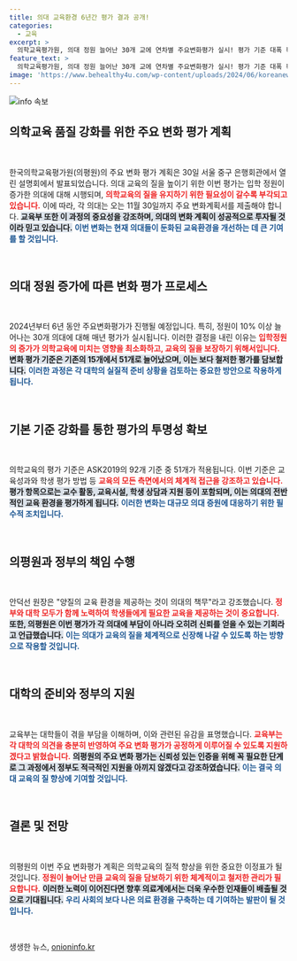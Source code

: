 ```yaml
---
title: 의대 교육환경 6년간 평가 결과 공개!
categories:
  - 교육
excerpt: >
  의학교육평가원, 의대 정원 늘어난 30개 교에 연차별 주요변화평가 실시! 평가 기준 대폭 확대, 의학교육 질 저하 우려에 정부와 대학의 긴장감 고조. 불인증 결과는 없다? 의대 인증 운명에 관심 집중!
feature_text: >
  의학교육평가원, 의대 정원 늘어난 30개 교에 연차별 주요변화평가 실시! 평가 기준 대폭 확대, 의학교육 질 저하 우려에 정부와 대학의 긴장감 고조. 불인증 결과는 없다? 의대 인증 운명에 관심 집중!
image: 'https://www.behealthy4u.com/wp-content/uploads/2024/06/koreanews.jpg'
---
```


<p><img src="https://www.behealthy4u.com/wp-content/uploads/2024/06/koreanews.jpg" alt="info 속보" /></p>

<h2 data-ke-size="size26">의학교육 품질 강화를 위한 주요 변화 평가 계획</h2>

<p data-ke-size="size16">&nbsp;</p>

<p data-ke-size="size16">한국의학교육평가원(의평원)의 주요 변화 평가 계획은 30일 서울 중구 은행회관에서 열린 설명회에서 발표되었습니다. 의대 교육의 질을 높이기 위한 이번 평가는 입학 정원이 증가한 의대에 대해 시행되며, <b><span style="color: #ee2323;">의학교육의 질을 유지하기 위한 필요성이 갈수록 부각되고 있습니다.</span></b> 이에 따라, 각 의대는 오는 11월 30일까지 주요 변화계획서를 제출해야 합니다. <b><span style="background-color: #21538527;">교육부 또한 이 과정의 중요성을 강조하며, 의대의 변화 계획이 성공적으로 투자될 것이라 믿고 있습니다.</span></b> <b><span style="color: #1a5490;">이번 변화는 현재 의대들이 둔화된 교육환경을 개선하는 데 큰 기여를 할 것입니다.</span></b></p>

<p data-ke-size="size16">&nbsp;</p>

<h2 data-ke-size="size26">의대 정원 증가에 따른 변화 평가 프로세스</h2>

<p data-ke-size="size16">&nbsp;</p>

<p data-ke-size="size16">2024년부터 6년 동안 주요변화평가가 진행될 예정입니다. 특히, 정원이 10% 이상 늘어나는 30개 의대에 대해 매년 평가가 실시됩니다. 이러한 결정을 내린 이유는 <b><span style="color: #ee2323;">입학정원의 증가가 의학교육에 미치는 영향을 최소화하고, 교육의 질을 보장하기 위해서입니다.</span></b> <b><span style="background-color: #21538527;">변화 평가 기준은 기존의 15개에서 51개로 늘어났으며, 이는 보다 철저한 평가를 담보합니다.</span></b> <b><span style="color: #1a5490;">이러한 과정은 각 대학의 실질적 준비 상황을 검토하는 중요한 방안으로 작용하게 됩니다.</span></b></p>

<p data-ke-size="size16">&nbsp;</p>

<h2 data-ke-size="size26">기본 기준 강화를 통한 평가의 투명성 확보</h2>

<p data-ke-size="size16">&nbsp;</p>

<p data-ke-size="size16">의학교육의 평가 기준은 ASK2019의 92개 기준 중 51개가 적용됩니다. 이번 기준은 교육성과와 학생 평가 방법 등 <b><span style="color: #ee2323;">교육의 모든 측면에서의 체계적 접근을 강조하고 있습니다.</span></b> <b><span style="background-color: #21538527;">평가 항목으로는 교수 활동, 교육시설, 학생 상담과 지원 등이 포함되며, 이는 의대의 전반적인 교육 환경을 평가하게 됩니다.</span></b> <b><span style="color: #1a5490;">이러한 변화는 대규모 의대 증원에 대응하기 위한 필수적 조치입니다.</span></b></p>

<p data-ke-size="size16">&nbsp;</p>

<h2 data-ke-size="size26">의평원과 정부의 책임 수행</h2>

<p data-ke-size="size16">&nbsp;</p>

<p data-ke-size="size16">안덕선 원장은 "양질의 교육 환경을 제공하는 것이 의대의 책무"라고 강조했습니다. <b><span style="color: #ee2323;">정부와 대학 모두가 함께 노력하여 학생들에게 필요한 교육을 제공하는 것이 중요합니다.</span></b> <b><span style="background-color: #21538527;">또한, 의평원은 이번 평가가 각 의대에 부담이 아니라 오히려 신뢰를 얻을 수 있는 기회라고 언급했습니다.</span></b> <b><span style="color: #1a5490;">이는 의대가 교육의 질을 체계적으로 신장해 나갈 수 있도록 하는 방향으로 작용할 것입니다.</span></b></p>

<p data-ke-size="size16">&nbsp;</p>

<h2 data-ke-size="size26">대학의 준비와 정부의 지원</h2>

<p data-ke-size="size16">&nbsp;</p>

<p data-ke-size="size16">교육부는 대학들이 겪을 부담을 이해하며, 이와 관련된 유감을 표명했습니다. <b><span style="color: #ee2323;">교육부는 각 대학의 의견을 충분히 반영하여 주요 변화 평가가 공정하게 이루어질 수 있도록 지원하겠다고 밝혔습니다.</span></b> <b><span style="background-color: #21538527;">의평원의 주요 변화 평가는 신뢰성 있는 인증을 위해 꼭 필요한 단계로 그 과정에서 정부도 적극적인 지원을 아끼지 않겠다고 강조하였습니다.</span></b> <b><span style="color: #1a5490;">이는 결국 의대 교육의 질 향상에 기여할 것입니다.</span></b></p>

<p data-ke-size="size16">&nbsp;</p>

<h2 data-ke-size="size26">결론 및 전망</h2>

<p data-ke-size="size16">&nbsp;</p>

<p data-ke-size="size16">의평원의 이번 주요 변화평가 계획은 의학교육의 질적 향상을 위한 중요한 이정표가 될 것입니다. <b><span style="color: #ee2323;">정원이 늘어난 만큼 교육의 질을 담보하기 위한 체계적이고 철저한 관리가 필요합니다.</span></b> <b><span style="background-color: #21538527;">이러한 노력이 이어진다면 향후 의료계에서는 더욱 우수한 인재들이 배출될 것으로 기대됩니다.</span></b> <b><span style="color: #1a5490;">우리 사회의 보다 나은 의료 환경을 구축하는 데 기여하는 발판이 될 것입니다.</span></b></p>

<p data-ke-size="size16">&nbsp;</p>
생생한 뉴스, <a href="https://onioninfo.kr" rel="dofollow">onioninfo.kr</a>


